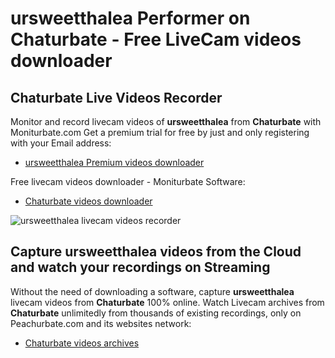 # ursweetthalea Performer on Chaturbate - Free LiveCam videos downloader

## Chaturbate Live Videos Recorder

Monitor and record livecam videos of **ursweetthalea** from **Chaturbate** with Moniturbate.com
Get a premium trial for free by just and only registering with your Email address:
* [ursweetthalea Premium videos downloader](https://moniturbate.com/request-demo-licence-key.html)

Free livecam videos downloader - Moniturbate Software:
* [Chaturbate videos downloader](https://moniturbate.com/moniturbate-download-software.html)

![ursweetthalea livecam videos recorder](https://peachurnet.com/templates/moniturbate-software.png)


## Capture ursweetthalea videos from the Cloud and watch your recordings on Streaming

Without the need of downloading a software, capture **ursweetthalea** livecam videos from **Chaturbate** 100% online.
Watch Livecam archives from **Chaturbate** unlimitedly from thousands of existing recordings, only on Peachurbate.com and its websites network:
* [Chaturbate videos archives](https://peachurnet.com/)